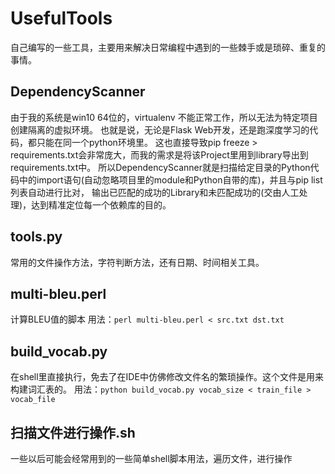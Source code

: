 # UsefulTools
自己编写的一些工具，主要用来解决日常编程中遇到的一些棘手或是琐碎、重复的事情。

## DependencyScanner
由于我的系统是win10 64位的，virtualenv 不能正常工作，所以无法为特定项目创建隔离的虚拟环境。
也就是说，无论是Flask Web开发，还是跑深度学习的代码，都只能在同一个python环境里。
这也直接导致pip freeze > requirements.txt会非常庞大，而我的需求是将该Project里用到library导出到requirements.txt中。
所以DependencyScanner就是扫描给定目录的Python代码中的import语句(自动忽略项目里的module和Python自带的库)，并且与pip list列表自动进行比对，
输出已匹配的成功的Library和未匹配成功的(交由人工处理)，达到精准定位每一个依赖库的目的。

## tools.py
常用的文件操作方法，字符判断方法，还有日期、时间相关工具。


## multi-bleu.perl
计算BLEU值的脚本
用法：`perl multi-bleu.perl < src.txt dst.txt`

## build_vocab.py
在shell里直接执行，免去了在IDE中仿佛修改文件名的繁琐操作。这个文件是用来 构建词汇表的。
用法：`python build_vocab.py vocab_size < train_file > vocab_file`


## 扫描文件进行操作.sh
一些以后可能会经常用到的一些简单shell脚本用法，遍历文件，进行操作
